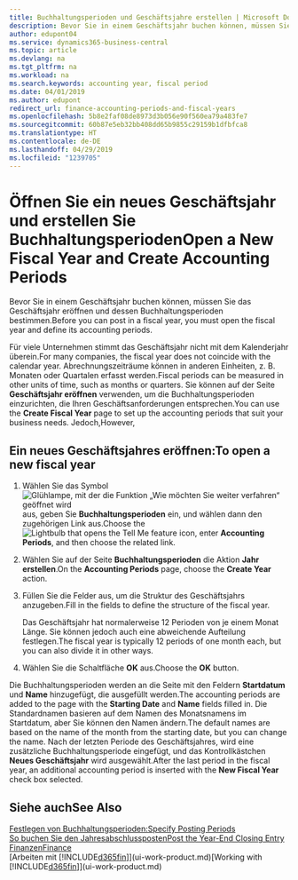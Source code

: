 ```yaml
---
title: Buchhaltungsperioden und Geschäftsjahre erstellen | Microsoft Docs
description: Bevor Sie in einem Geschäftsjahr buchen können, müssen Sie das Geschäftsjahr eröffnen und dessen Buchhaltungsperioden bestimmen.
author: edupont04
ms.service: dynamics365-business-central
ms.topic: article
ms.devlang: na
ms.tgt_pltfrm: na
ms.workload: na
ms.search.keywords: accounting year, fiscal period
ms.date: 04/01/2019
ms.author: edupont
redirect_url: finance-accounting-periods-and-fiscal-years
ms.openlocfilehash: 5b8e2faf08de8973d3b056e90f560ea79a483fe7
ms.sourcegitcommit: 60b87e5eb32bb408dd65b9855c29159b1dfbfca8
ms.translationtype: HT
ms.contentlocale: de-DE
ms.lasthandoff: 04/29/2019
ms.locfileid: "1239705"
---
```

# <a name="open-a-new-fiscal-year-and-create-accounting-periods"></a><span data-ttu-id="92a9d-103">Öffnen Sie ein neues Geschäftsjahr und erstellen Sie Buchhaltungsperioden</span><span class="sxs-lookup"><span data-stu-id="92a9d-103">Open a New Fiscal Year and Create Accounting Periods</span></span>
<span data-ttu-id="92a9d-104">Bevor Sie in einem Geschäftsjahr buchen können, müssen Sie das Geschäftsjahr eröffnen und dessen Buchhaltungsperioden bestimmen.</span><span class="sxs-lookup"><span data-stu-id="92a9d-104">Before you can post in a fiscal year, you must open the fiscal year and define its accounting periods.</span></span>  

<span data-ttu-id="92a9d-105">Für viele Unternehmen stimmt das Geschäftsjahr nicht mit dem Kalenderjahr überein.</span><span class="sxs-lookup"><span data-stu-id="92a9d-105">For many companies, the fiscal year does not coincide with the calendar year.</span></span> <span data-ttu-id="92a9d-106">Abrechnungszeiträume können in anderen Einheiten, z. B. Monaten oder Quartalen erfasst werden.</span><span class="sxs-lookup"><span data-stu-id="92a9d-106">Fiscal periods can be measured in other units of time, such as months or quarters.</span></span> <span data-ttu-id="92a9d-107">Sie können auf der Seite **Geschäftsjahr eröffnen** verwenden, um die Buchhaltungsperioden einzurichten, die Ihren Geschäftsanforderungen entsprechen.</span><span class="sxs-lookup"><span data-stu-id="92a9d-107">You can use the **Create Fiscal Year** page to set up the accounting periods that suit your business needs.</span></span> <span data-ttu-id="92a9d-108">Jedoch,</span><span class="sxs-lookup"><span data-stu-id="92a9d-108">However,</span></span>   

## <a name="to-open-a-new-fiscal-year"></a><span data-ttu-id="92a9d-109">Ein neues Geschäftsjahres eröffnen:</span><span class="sxs-lookup"><span data-stu-id="92a9d-109">To open a new fiscal year</span></span>
1. <span data-ttu-id="92a9d-110">Wählen Sie das Symbol ![Glühlampe, mit der die Funktion „Wie möchten Sie weiter verfahren“ geöffnet wird](media/ui-search/search_small.png "Wie möchten Sie weiter verfahren?") aus, geben Sie **Buchhaltungsperioden** ein, und wählen dann den zugehörigen Link aus.</span><span class="sxs-lookup"><span data-stu-id="92a9d-110">Choose the ![Lightbulb that opens the Tell Me feature](media/ui-search/search_small.png "Tell me what you want to do") icon, enter **Accounting Periods**, and then choose the related link.</span></span>
2. <span data-ttu-id="92a9d-111">Wählen Sie auf der Seite **Buchhaltungsperioden** die Aktion **Jahr erstellen**.</span><span class="sxs-lookup"><span data-stu-id="92a9d-111">On the **Accounting Periods** page, choose the **Create Year** action.</span></span>
3. <span data-ttu-id="92a9d-112">Füllen Sie die Felder aus, um die Struktur des Geschäftsjahrs anzugeben.</span><span class="sxs-lookup"><span data-stu-id="92a9d-112">Fill in the fields to define the structure of the fiscal year.</span></span>

    <span data-ttu-id="92a9d-113">Das Geschäftsjahr hat normalerweise 12 Perioden von je einem Monat Länge. Sie können jedoch auch eine abweichende Aufteilung festlegen.</span><span class="sxs-lookup"><span data-stu-id="92a9d-113">The fiscal year is typically 12 periods of one month each, but you can also divide it in other ways.</span></span>
4. <span data-ttu-id="92a9d-114">Wählen Sie die Schaltfläche **OK** aus.</span><span class="sxs-lookup"><span data-stu-id="92a9d-114">Choose the **OK** button.</span></span>

<span data-ttu-id="92a9d-115">Die Buchhaltungsperioden werden an die Seite mit den Feldern **Startdatum** und **Name** hinzugefügt, die ausgefüllt werden.</span><span class="sxs-lookup"><span data-stu-id="92a9d-115">The accounting periods are added to the page with the **Starting Date** and **Name** fields filled in.</span></span> <span data-ttu-id="92a9d-116">Die Standardnamen basieren auf dem Namen des Monatsnamens im Startdatum, aber Sie können den Namen ändern.</span><span class="sxs-lookup"><span data-stu-id="92a9d-116">The default names are based on the name of the month from the starting date, but you can change the name.</span></span> <span data-ttu-id="92a9d-117">Nach der letzten Periode des Geschäftsjahres, wird eine zusätzliche Buchhaltungsperiode eingefügt, und das Kontrollkästchen **Neues Geschäftsjahr** wird ausgewählt.</span><span class="sxs-lookup"><span data-stu-id="92a9d-117">After the last period in the fiscal year, an additional accounting period is inserted with the **New Fiscal Year** check box selected.</span></span>  


## <a name="see-also"></a><span data-ttu-id="92a9d-118">Siehe auch</span><span class="sxs-lookup"><span data-stu-id="92a9d-118">See Also</span></span>
[<span data-ttu-id="92a9d-119">Festlegen von Buchhaltungsperioden:</span><span class="sxs-lookup"><span data-stu-id="92a9d-119">Specify Posting Periods</span></span>](finance-how-specify-posting-periods.md)  
[<span data-ttu-id="92a9d-120">So buchen Sie den Jahresabschlussposten</span><span class="sxs-lookup"><span data-stu-id="92a9d-120">Post the Year-End Closing Entry</span></span>](year-how-post-year-end-close-entry.md)  
[<span data-ttu-id="92a9d-121">Finanzen</span><span class="sxs-lookup"><span data-stu-id="92a9d-121">Finance</span></span>](finance.md)  
<span data-ttu-id="92a9d-122">[Arbeiten mit [!INCLUDE[d365fin](includes/d365fin_md.md)]](ui-work-product.md)</span><span class="sxs-lookup"><span data-stu-id="92a9d-122">[Working with [!INCLUDE[d365fin](includes/d365fin_md.md)]](ui-work-product.md)</span></span>
